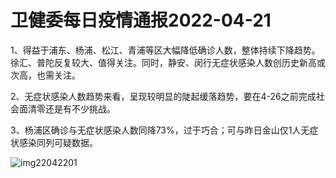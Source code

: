# 卫健委每日疫情通报2022-04-21

1、得益于浦东、杨浦、松江、青浦等区大幅降低确诊人数，整体持续下降趋势。徐汇、普陀反复较大、值得关注。同时，静安、闵行无症状感染人数创历史新高或次高，也需关注。

2、无症状感染人数趋势来看，呈现较明显的陡起缓落趋势，要在4-26之前完成社会面清零还是有不少挑战。

3、杨浦区确诊与无症状感染人数同降73%，过于巧合；可与昨日金山仅1人无症状感染同列可疑数据。

<img decoding="async" src="https://i0.wp.com/s2.loli.net/2022/05/02/fwRouF4Ty8kEm5Z.jpg?w=640&#038;ssl=1" alt="img22042201" data-recalc-dims="1" />

